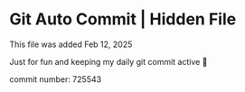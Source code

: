 # Git Auto Commit | Hidden File

This file was added Feb 12, 2025

Just for fun and keeping my daily git commit active 🤪

commit number: 725543
